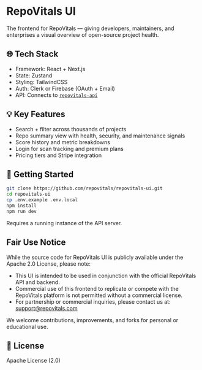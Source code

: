# RepoVitals UI

The frontend for RepoVitals — giving developers, maintainers, and enterprises a visual overview of open-source project health.

## 🌐 Tech Stack

- Framework: React + Next.js
- State: Zustand
- Styling: TailwindCSS
- Auth: Clerk or Firebase (OAuth + Email)
- API: Connects to [`repovitals-api`](https://github.com/repovitals/repovitals-api)

## 💡 Key Features

- Search + filter across thousands of projects
- Repo summary view with health, security, and maintenance signals
- Score history and metric breakdowns
- Login for scan tracking and premium plans
- Pricing tiers and Stripe integration


## 🚀 Getting Started

```bash
git clone https://github.com/repovitals/repovitals-ui.git
cd repovitals-ui
cp .env.example .env.local
npm install
npm run dev
```
Requires a running instance of the API server.

## Fair Use Notice

While the source code for RepoVitals UI is publicly available under the Apache 2.0 License, please note:

- This UI is intended to be used in conjunction with the official RepoVitals API and backend.
- Commercial use of this frontend to replicate or compete with the RepoVitals platform is not permitted without a commercial license.
- For partnership or commercial inquiries, please contact us at: support@repovitals.com

We welcome contributions, improvements, and forks for personal or educational use.

## 📄 License

Apache License (2.0) 
